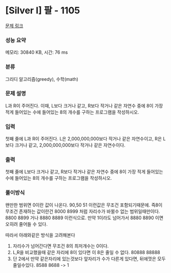 # [Silver I] 팔 - 1105 

[문제 링크](https://www.acmicpc.net/problem/1105) 

### 성능 요약

메모리: 30840 KB, 시간: 76 ms

### 분류

그리디 알고리즘(greedy), 수학(math)

### 문제 설명

<p>L과 R이 주어진다. 이때, L보다 크거나 같고, R보다 작거나 같은 자연수 중에 8이 가장 적게 들어있는 수에 들어있는 8의 개수를 구하는 프로그램을 작성하시오.</p>

### 입력 

 <p>첫째 줄에 L과 R이 주어진다. L은 2,000,000,000보다 작거나 같은 자연수이고, R은 L보다 크거나 같고, 2,000,000,000보다 작거나 같은 자연수이다.</p>

### 출력 

 <p>첫째 줄에 L보다 크거나 같고, R보다 작거나 같은 자연수 중에 8이 가장 적게 들어있는 수에 들어있는 8의 개수를 구하는 프로그램을 작성하시오.</p>

### 풀이방식

왠만한 범위면 0이란 값이 나온다.
90,50 51 이런값은 무조건 포함되기때문에.
즉8이 무조건 존재하는 값이란건
8000 8999 처럼 자리수가 바뀔수 없는 범위일때만이다.
8800 8899 거나
8880 8889 이런식으로.
만약 1이라도 넘어가서 8880 8890 이면 오히려 줄어들 수 있다.

따라서 아래와같은 방식을 고려해본다
1. 자리수가 넘어간다면 무조건 8의 최저개수는 0이다.
2. L,R을 비교했을때 같은 자리에 8이 있다면 이 8은 줄일 수 없다.  80888 88888 
3. 단 2에서 만약 같은자리에 있는것보다 앞자리가 수가 다른게 있다면, 뒤에껏은 모두 줄일수있다. 8588 8688 -> 1
